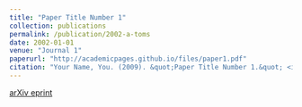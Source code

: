 ```yaml
---
title: "Paper Title Number 1"
collection: publications
permalink: /publication/2002-a-toms
date: 2002-01-01
venue: "Journal 1"
paperurl: "http://academicpages.github.io/files/paper1.pdf"
citation: "Your Name, You. (2009). &quot;Paper Title Number 1.&quot; <i>Journal 1</i>. 1(1), 1(1):X"
---
```


[arXiv eprint]()
